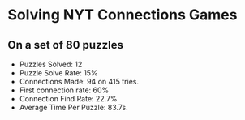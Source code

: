 # Solving NYT Connections Games

## On a set of 80 puzzles
- Puzzles Solved: 12
- Puzzle Solve Rate: 15%
- Connections Made: 94 on 415 tries.
- First connection rate: 60%
- Connection Find Rate: 22.7%
- Average Time Per Puzzle: 83.7s.
